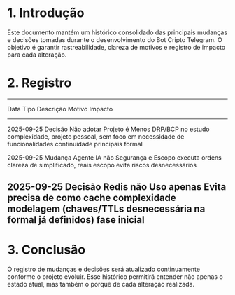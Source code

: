 # 1. Introdução

Este documento mantém um histórico consolidado das principais mudanças e
decisões tomadas durante o desenvolvimento do Bot Cripto Telegram. O
objetivo é garantir rastreabilidade, clareza de motivos e registro de
impacto para cada alteração.

# 2. Registro

  -----------------------------------------------------------------------------
  Data           Tipo           Descrição      Motivo         Impacto
  -------------- -------------- -------------- -------------- -----------------
  2025-09-25     Decisão        Não adotar     Projeto é      Menos
                                DRP/BCP no     estudo         complexidade,
                                projeto        pessoal, sem   foco em
                                               necessidade de funcionalidades
                                               continuidade   principais
                                               formal         

  2025-09-25     Mudança        Agente IA não  Segurança e    Escopo
                                executa ordens clareza de     simplificado,
                                reais          escopo         evita riscos
                                                              desnecessários

  2025-09-25     Decisão        Redis não      Uso apenas     Evita
                                precisa de     como cache     complexidade
                                modelagem      (chaves/TTLs   desnecessária na
                                formal         já definidos)  fase inicial
  -----------------------------------------------------------------------------

# 3. Conclusão

O registro de mudanças e decisões será atualizado continuamente conforme
o projeto evoluir. Esse histórico permitirá entender não apenas o estado
atual, mas também o porquê de cada alteração realizada.
